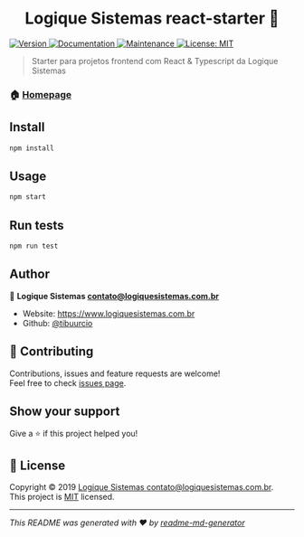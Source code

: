 <h1 align="center">Logique Sistemas react-starter 👋</h1>
<p>
  <a href="https://www.npmjs.com/package/react-starter" target="_blank">
    <img alt="Version" src="https://img.shields.io/npm/v/react-starter.svg">
  </a>
  <a href="https://github.com/logiquesistemas/react-starter#readme" target="_blank">
    <img alt="Documentation" src="https://img.shields.io/badge/documentation-yes-brightgreen.svg" />
  </a>
  <a href="https://github.com/logiquesistemas/react-starter/graphs/commit-activity" target="_blank">
    <img alt="Maintenance" src="https://img.shields.io/badge/Maintained%3F-yes-green.svg" />
  </a>
  <a href="https://github.com/logiquesistemas/react-starter/blob/master/LICENSE" target="_blank">
    <img alt="License: MIT" src="https://img.shields.io/github/license/tibuurcio/react-starter" />
  </a>
</p>

> Starter para projetos frontend com React & Typescript da Logique Sistemas

### 🏠 [Homepage](https://github.com/logiquesistemas/react-starter#readme)

## Install

```sh
npm install
```

## Usage

```sh
npm start
```

## Run tests

```sh
npm run test
```

## Author

👤 **Logique Sistemas <contato@logiquesistemas.com.br>**

- Website: https://www.logiquesistemas.com.br
- Github: [@tibuurcio](https://github.com/tibuurcio)

## 🤝 Contributing

Contributions, issues and feature requests are welcome!<br />Feel free to check [issues page](https://github.com/logiquesistemas/react-starter/issues).

## Show your support

Give a ⭐️ if this project helped you!

## 📝 License

Copyright © 2019 [Logique Sistemas <contato@logiquesistemas.com.br>](https://github.com/logiquesistemas).<br />
This project is [MIT](https://github.com/logiquesistemas/react-starter/blob/master/LICENSE) licensed.

---

_This README was generated with ❤️ by [readme-md-generator](https://github.com/kefranabg/readme-md-generator)_
